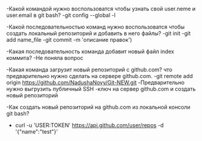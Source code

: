 -Какой командой нужно воспользоватся чтобы узнать свой user.neme и user.email в git bash?
 -git config --global -l

-Какой последовательностью команд нужно воспользоватся чтобы создать локальный репозиторий и добавить в него файлы?
-git init
-git add name_file
-git commit -m 'описание правок')

-Какая последовательность команда добавит новый файл index коммита?
-Не поняла вопрос

-Какая команда загрузит новый репозиторий c github.com? что предварительно нужно сделать на сервере github.com.
  -git remote add origin https://github.com/NadushaNovy/Git-NEW.git 
-Предварительно нужно выгрузить публичный SSH -ключ на сервер github.com и создать новый репозиторий

-Как создать новый репозиторий на github.com из локальной консоли git bash?
- curl -u 'USER:TOKEN' https://api.github.com/user/repos -d '{"name":"test"}'